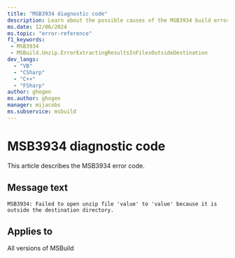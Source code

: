 ```yaml
---
title: "MSB3934 diagnostic code"
description: Learn about the possible causes of the MSB3934 build error, and get troubleshooting tips.
ms.date: 12/06/2024
ms.topic: "error-reference"
f1_keywords:
 - MSB3934
 - MSBuild.Unzip.ErrorExtractingResultsInFilesOutsideDestination
dev_langs:
  - "VB"
  - "CSharp"
  - "C++"
  - "FSharp"
author: ghogen
ms.author: ghogen
manager: mijacobs
ms.subservice: msbuild
---
```


# MSB3934 diagnostic code

<!-- :::ErrorDefinitionDescription::: -->
<!-- :::editable-content name="introDescription"::: -->
This article describes the MSB3934 error code.
<!-- :::editable-content-end::: -->

## Message text

`MSB3934: Failed to open unzip file 'value' to 'value' because it is outside the destination directory.`

<!-- :::editable-content name="postOutputDescription"::: -->
<!--
{StrBegin="MSB3934: "}
-->
<!-- :::editable-content-end::: -->
<!-- :::ErrorDefinitionDescription-end::: -->

## Applies to

All versions of MSBuild
